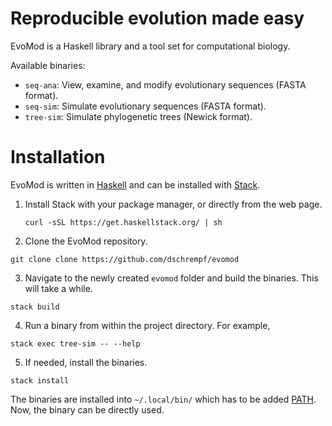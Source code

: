 # Reproducible evolution made easy

EvoMod is a Haskell library and a tool set for computational biology.

Available binaries:

- `seq-ana`: View, examine, and modify evolutionary sequences (FASTA format).
- `seq-sim`: Simulate evolutionary sequences (FASTA format).
- `tree-sim`: Simulate phylogenetic trees (Newick format).

# Installation
EvoMod is written in [Haskell](https://www.haskell.org/) and can be installed
with [Stack](https://docs.haskellstack.org/en/stable/README/).

1. Install Stack with your package manager, or directly from the web page.

   ```
   curl -sSL https://get.haskellstack.org/ | sh
   ```

2. Clone the EvoMod repository.
```
git clone clone https://github.com/dschrempf/evomod
```
    
3. Navigate to the newly created `evomod` folder and build the binaries.
   This will take a while.
```
stack build
```

4. Run a binary from within the project directory. For example,
```
stack exec tree-sim -- --help
```

5. If needed, install the binaries.
```
stack install
```
The binaries are installed into `~/.local/bin/` which has to be added
[PATH](https://en.wikipedia.org/wiki/PATH_(variable)). Now, the binary can be
directly used.
